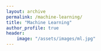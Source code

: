 ```yaml
---
layout: archive
permalink: /machine-learning/
title: "Machine Learning"
author_profile: true
header: 
    image: "/assets/images/ml.jpg"
---
```

